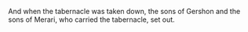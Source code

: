 And when the tabernacle was taken down, the sons of Gershon and the sons of Merari, who carried the tabernacle, set out.
